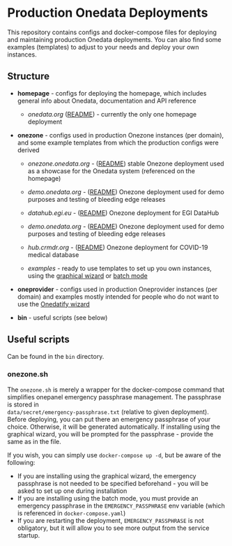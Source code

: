 # Production Onedata Deployments

This repository contains configs and docker-compose files for deploying and
maintaining production Onedata deployments. You can also find some examples 
(templates) to adjust to your needs and deploy your own instances.


## Structure

* **homepage** - configs for deploying the homepage, which includes general info 
                 about Onedata, documentation and API reference
                 
    * *onedata.org* ([README](homepage/onedata.org/README.md)) - 
                    currently the only one homepage deployment
                      
                    
    
* **onezone** - configs used in production Onezone instances (per domain), 
                and some example templates from which the production configs 
                were derived
                
    * *onezone.onedata.org* - ([README](onezone/onezone.onedata.org/README.md)) 
                              stable Onezone deployment used as a showcase for the
                              Onedata system (referenced on the homepage)                            
                
    * *demo.onedata.org* - ([README](onezone/demo.onedata.org/README.md))
                           Onezone deployment used for demo purposes and testing
                           of bleeding edge releases                
                
    * *datahub.egi.eu* - ([README](onezone/datahub.egi.eu/README.md))
                         Onezone deployment for EGI DataHub         
      
    * *demo.onedata.org* - ([README](onezone/demo.onedata.org/README.md))
                           Onezone deployment used for demo purposes and testing
                           of bleeding edge releases       
            
    * *hub.crmdr.org* - ([README](onezone/hub.crmdr.org/README.md))
                        Onezone deployment for COVID-19 medical database
                           
    * *examples* - ready to use templates to set up you own instances, using the 
                   [graphical wizard](onezone/examples/graphical-wizard/README.md)
                   or [batch mode](onezone/examples/batch-mode/README.md)
                           
                
                
* **oneprovider** - configs used in production Oneprovider instances 
                    (per domain) and examples mostly intended for people who
                    do not want to use the [Onedatify wizard][]
                    
                    
* **bin** - useful scripts (see below)
                    
                    
                    
## Useful scripts

Can be found in the `bin` directory.

### onezone.sh 

The `onezone.sh` is merely a wrapper for the docker-compose command that simplifies
onepanel emergency passphrase management. The passphrase is stored in  
`data/secret/emergency-passphrase.txt` (relative to given deployment). Before
deploying, you can put there an emergency passphrase of your choice. Otherwise, 
it will be generated automatically. If installing using the graphical wizard, 
you will be prompted for the passphrase - provide the same as in the file.

If you wish, you can simply use `docker-compose up -d`, but be aware of the following:
* If you are installing using the graphical wizard, the emergency passphrase is not needed
  to be specified beforehand - you will be asked to set up one during installation
* If you are installing using the batch mode, you must provide an emergency 
  passphrase in the `EMERGENCY_PASSPHRASE` env variable (which is referenced in 
  `docker-compose.yaml`)
* If you are restarting the deployment, `EMERGENCY_PASSPHRASE` is not obligatory, 
  but it will allow you to see more output from the service startup.
                 
                 
                    
[Onedatify wizard]: https://onedata.org/#/home/documentation/doc/administering_onedata/oneprovider_tutorial[onedatify-based-setup].html
